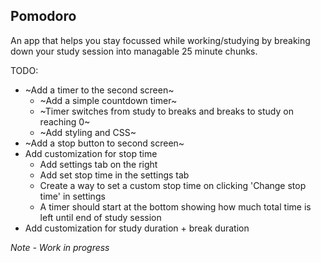 ## Pomodoro

An app that helps you stay focussed while working/studying by breaking down your study session into managable 25 minute chunks.

TODO:

- ~Add a timer to the second screen~
  - ~Add a simple countdown timer~
  - ~Timer switches from study to breaks and breaks to study on reaching 0~
  - ~Add styling and CSS~
- ~Add a stop button to second screen~
- Add customization for stop time
   - Add settings tab on the right
   - Add set stop time in the settings tab
   - Create a way to set a custom stop time on clicking 'Change stop time' in settings
   - A timer should start at the bottom showing how much total time is left until end of study session
- Add customization for study duration + break duration 

*Note - Work in progress*
